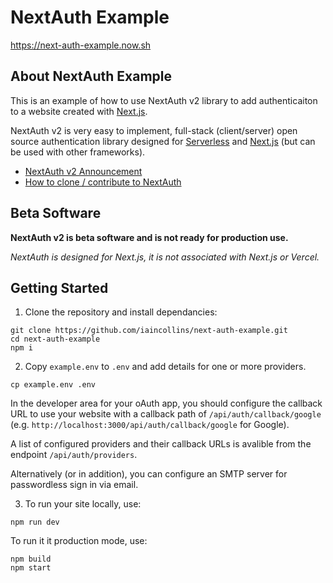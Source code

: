 # NextAuth Example

https://next-auth-example.now.sh

## About NextAuth Example

This is an example of how to use NextAuth v2 library to add authenticaiton to a website created with [Next.js](https://nextjs.org).

NextAuth v2 is very easy to implement, full-stack (client/server) open source authentication library designed for [Serverless](https://now.sh) and [Next.js](https://nextjs.org) (but can be used with other frameworks).

* [NextAuth v2 Announcement](https://github.com/iaincollins/next-auth/issues/99)
* [How to clone / contribute to NextAuth](https://github.com/iaincollins/next-auth/issues/105)

## Beta Software

**NextAuth v2 is beta software and is not ready for production use.**

*NextAuth is designed for Next.js, it is not associated with Next.js or Vercel.*

## Getting Started

1. Clone the repository and install dependancies:

```
git clone https://github.com/iaincollins/next-auth-example.git
cd next-auth-example
npm i
```

2. Copy `example.env` to `.env` and add details for one or more providers.

```
cp example.env .env
```

In the developer area for your oAuth app, you should configure the callback URL to use your website with a callback path of `/api/auth/callback/google` (e.g. `http://localhost:3000/api/auth/callback/google` for Google).

A list of configured providers and their callback URLs is avalible from the endpoint `/api/auth/providers`.

Alternatively (or in addition), you can configure an SMTP server for passwordless sign in via email.

3. To run your site locally, use:

```
npm run dev
```

To run it it production mode, use:

```
npm build
npm start
```
